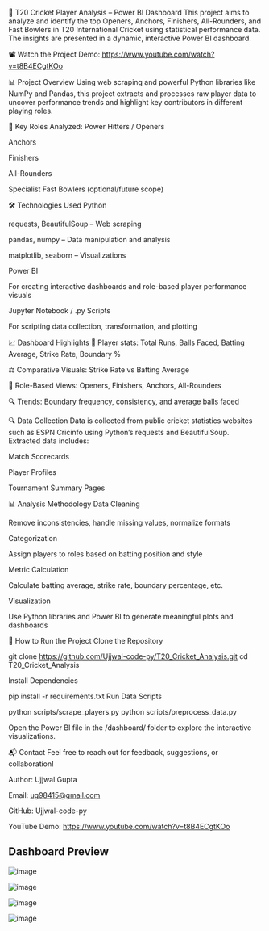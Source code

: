 🏏 T20 Cricket Player Analysis – Power BI Dashboard
This project aims to analyze and identify the top Openers, Anchors, Finishers, All-Rounders, and Fast Bowlers in T20 International Cricket using statistical performance data. The insights are presented in a dynamic, interactive Power BI dashboard.

📽️ Watch the Project Demo:
https://www.youtube.com/watch?v=t8B4ECgtKOo



📊 Project Overview
Using web scraping and powerful Python libraries like NumPy and Pandas, this project extracts and processes raw player data to uncover performance trends and highlight key contributors in different playing roles.

🎯 Key Roles Analyzed:
Power Hitters / Openers

Anchors

Finishers

All-Rounders

Specialist Fast Bowlers (optional/future scope)

🛠️ Technologies Used
Python

requests, BeautifulSoup – Web scraping

pandas, numpy – Data manipulation and analysis

matplotlib, seaborn – Visualizations

Power BI

For creating interactive dashboards and role-based player performance visuals

Jupyter Notebook / .py Scripts

For scripting data collection, transformation, and plotting

📈 Dashboard Highlights
📌 Player stats: Total Runs, Balls Faced, Batting Average, Strike Rate, Boundary %

⚖️ Comparative Visuals: Strike Rate vs Batting Average

🧠 Role-Based Views: Openers, Finishers, Anchors, All-Rounders

🔍 Trends: Boundary frequency, consistency, and average balls faced

🔍 Data Collection
Data is collected from public cricket statistics websites such as ESPN Cricinfo using Python’s requests and BeautifulSoup. Extracted data includes:

Match Scorecards

Player Profiles

Tournament Summary Pages

📊 Analysis Methodology
Data Cleaning

Remove inconsistencies, handle missing values, normalize formats

Categorization

Assign players to roles based on batting position and style

Metric Calculation

Calculate batting average, strike rate, boundary percentage, etc.

Visualization

Use Python libraries and Power BI to generate meaningful plots and dashboards

🧪 How to Run the Project
Clone the Repository

git clone https://github.com/Ujjwal-code-py/T20_Cricket_Analysis.git
cd T20_Cricket_Analysis

Install Dependencies

pip install -r requirements.txt
Run Data Scripts

python scripts/scrape_players.py
python scripts/preprocess_data.py

Open the Power BI file in the /dashboard/ folder to explore the interactive visualizations.

📬 Contact
Feel free to reach out for feedback, suggestions, or collaboration!

Author: Ujjwal Gupta

Email: ug98415@gmail.com

GitHub: Ujjwal-code-py

YouTube Demo: https://www.youtube.com/watch?v=t8B4ECgtKOo

## Dashboard Preview

![image](https://github.com/user-attachments/assets/9a646c65-c236-4278-b66f-e3e0de56f9d1)

![image](https://github.com/user-attachments/assets/23b32cb7-eb67-41d5-a6b0-e9cc1f12de4a)

![image](https://github.com/user-attachments/assets/51bbde55-4c2c-41f0-9c60-0c26323dfb01)

![image](https://github.com/user-attachments/assets/cabd0249-16ae-4c00-a8ea-046f8e7c0b0d)






